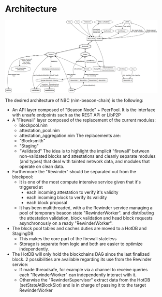 # Architecture

![Architecture](architecture.png)

The desired architecture of NBC (nim-beacon-chain) is the following:
- An API layer composed of "Beacon Node" + PeerPool.
  It is the interface with unsafe endpoints such as the REST API or LibP2P
- A "Firewall" layer composed of the replacement of the current modules:
  - blockpool.nim
  - attestation_pool.nim
  - attestation_aggregation.nim
  The replacements are:
  - "Blocksmith"
  - "Staging"
  - "Validated"
  The idea is to highlight the implicit "firewall" between non-validated blocks and attestations
  and cleanly separate modules (and types) that deal with tainted network data,
  and modules that operate on clean data.
- Furthermore the "Rewinder" should be separated out from the blockpool:
  - It is one of the most compute intensive service given that it's triggered at
    - each incoming attestation to verify it's validity
    - each incoming block to verify its validity
    - each block proposal
  - It has been multithreaded, with a the Rewinder service managing a pool of temporary beacon state "RewinderWorker".
    and distributing the attestation validation, block validation and head block requests
    asynchronously on a ready "RewinderWorker".
- The block pool tables and caches duties are moved to a HotDB and StagingDB
  - This makes the core part of the firewall stateless
  - Storage is separate from logic and both are easier to optimize independently.
- The HotDB will only hold the blockchains DAG since the last finalized block.
  2 possibilities are available regarding its use from the Rewinder service:
  - If made threadsafe, for example via a channel to receive queries
    each "RewinderWorker" can independently interact with it.
  - Otherwise the "RewinderSupervisor" extract data from the HotDB (setStateAtBlockSlot) and is in charge of passing it to the target RewinderWorker
